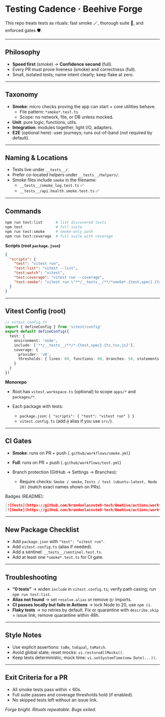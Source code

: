 # Testing Cadence · Beehive Forge

This repo treats tests as rituals: fast smoke 🪄, thorough suite 🔬, and enforced gates 🛡️.

---

## Philosophy
- **Speed first** (smoke) → **Confidence second** (full).
- Every PR must prove liveness (smoke) and correctness (full).
- Small, isolated tests; name intent clearly; keep flake at zero.

---

## Taxonomy
- **Smoke**: micro checks proving the app can start + core utilities behave.
  - File pattern: `*smoke*.test.ts`
  - Scope: no network, file, or DB unless mocked.
- **Unit**: pure logic, functions, utils.
- **Integration**: modules together, light I/O, adapters.
- **E2E** (optional here): user journeys; runs out-of-band (not required by default).

---

## Naming & Locations
- Tests live under `__tests__/`.
- Prefer co-located helpers under `__tests__/helpers/`.
- Smoke files include `smoke` in the filename:
  - `__tests__/smoke_log.test.ts` ✅
  - `__tests__/api.health.smoke.test.ts` ✅

---

## Commands
```bash
npm run test:list      # list discovered tests
npm test               # full suite
npm run test:smoke     # smoke-only path
npm run test:coverage  # full suite with coverage
```

**Scripts (root `package.json`)**

```json
{
  "scripts": {
    "test": "vitest run",
    "test:list": "vitest --list",
    "test:watch": "vitest",
    "test:coverage": "vitest run --coverage",
    "test:smoke": "vitest run \"**/__tests__/**/*smoke*.{test,spec}.{ts,tsx,js}\""
  }
}
```

---

## Vitest Config (root)

```ts
// vitest.config.ts
import { defineConfig } from 'vitest/config'
export default defineConfig({
  test: {
    environment: 'node',
    include: ['**/__tests__/**/*.{test,spec}.{ts,tsx,js}'],
    coverage: {
      provider: 'v8',
      thresholds: { lines: 60, functions: 60, branches: 50, statements: 60 }
    }
  }
})
```

**Monorepo**

* Root has `vitest.workspace.ts` (optional) to scope `apps/*` and `packages/*`.
* Each package with tests:

  * `package.json`: `{ "scripts": { "test": "vitest run" } }`
  * `vitest.config.ts` (add `@` alias if you use `src/`).

---

## CI Gates

* **Smoke**: runs on PR + push (`.github/workflows/smoke.yml`)
* **Full**: runs on PR + push (`.github/workflows/test.yml`)
* Branch protection (GitHub → Settings → Branches):

  * Require checks: `Smoke / smoke`, `Tests / test (ubuntu-latest, Node 20)` (match exact names shown on PRs).

Badges (README):

```md
[![Tests](https://github.com/brandonlacoste9-tech/Beehive/actions/workflows/test.yml/badge.svg)](https://github.com/brandonlacoste9-tech/Beehive/actions/workflows/test.yml)
[![Smoke](https://github.com/brandonlacoste9-tech/Beehive/actions/workflows/smoke.yml/badge.svg)](https://github.com/brandonlacoste9-tech/Beehive/actions/workflows/smoke.yml)
```

---

## New Package Checklist

* Add `package.json` with `"test": "vitest run"`.
* Add `vitest.config.ts` (alias if needed).
* Add a sentinel: `__tests__/sentinel.test.ts`.
* Add at least one `*smoke*.test.ts` for CI gate.

---

## Troubleshooting

* **“0 tests”** → widen `include` in `vitest.config.ts`; verify path casing; run `npm run test:list`.
* **Alias not found** → set `resolve.alias` or remove `@/` imports.
* **CI passes locally but fails in Actions** → lock Node to 20, use `npm ci`.
* **Flaky tests** → no retries by default. Fix or quarantine with `describe.skip` + issue link; remove quarantine within 48h.

---

## Style Notes

* Use explicit assertions: `toBe`, `toEqual`, `toMatch`.
* Avoid global state; reset mocks: `vi.restoreAllMocks()`.
* Keep tests deterministic; mock time: `vi.setSystemTime(new Date(...))`.

---

## Exit Criteria for a PR

* All smoke tests pass within < 60s.
* Full suite passes and coverage thresholds hold (if enabled).
* No skipped tests left without an issue link.

*Forge bright. Rituals repeatable. Bugs exiled.*
